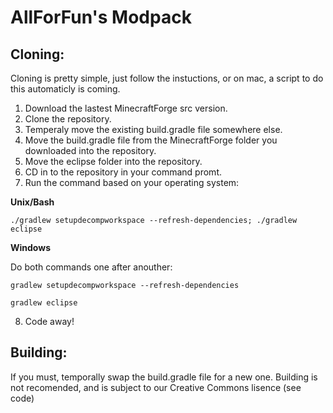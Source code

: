 AllForFun's Modpack
=============

Cloning:
------------
Cloning is pretty simple, just follow the instuctions, or on mac, a script to do this automaticly is coming.

1. Download the lastest MinecraftForge src version.
2. Clone the repository.
3. Temperaly move the existing build.gradle file somewhere else.
4. Move the build.gradle file from the MinecraftForge folder you downloaded into the repository.
5. Move the eclipse folder into the repository.
6. CD in to the repository in your command promt.
7. Run the command based on your operating system:

  **Unix/Bash**
  
  	./gradlew setupdecompworkspace --refresh-dependencies; ./gradlew eclipse
  	
  **Windows**
  
  Do both commands one after anouther:
  
  	gradlew setupdecompworkspace --refresh-dependencies
  	
  	gradlew eclipse
  
8. Code away!


Building:
--------
If you must, temporally swap the build.gradle file for a new one.
Building is not recomended, and is subject to our Creative Commons lisence (see code)
